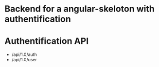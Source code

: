 # Backend for a angular-skeloton with authentification

# Authentification API

* /api/1.0/auth
* /api/1.0/user